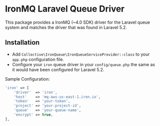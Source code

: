 # IronMQ Laravel Queue Driver

This package provides a IronMQ (~4.0 SDK) driver for the Laravel queue system and matches the driver that was found in Laravel 5.2.

## Installation

- Add `Collective\IronQueue\IronQueueServiceProvider::class` to your `app.php` configuration file.
- Configure your `iron` queue driver in your `config/queue.php` the same as it would have been configured for Laravel 5.2.

Sample Configuration:

```php
'iron' => [
    'driver'  => 'iron',
    'host'    => 'mq-aws-us-east-1.iron.io',
    'token'   => 'your-token',
    'project' => 'your-project-id',
    'queue'   => 'your-queue-name',
    'encrypt' => true,
],
```
